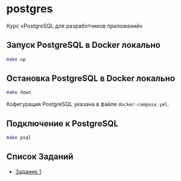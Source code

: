 # postgres
Курс «PostgreSQL для разработчиков приложений»

## Запуск PostgreSQL в Docker локально

```bash
make up
```

## Остановка PostgreSQL в Docker локально

```bash
make down
```

Кофигурация PostgreSQL указана в файле `docker-compose.yml`.

## Подключение к PostgreSQL

```bash
make psql
```

## Список Заданий
- [Задание 1](tasks/01task.md)